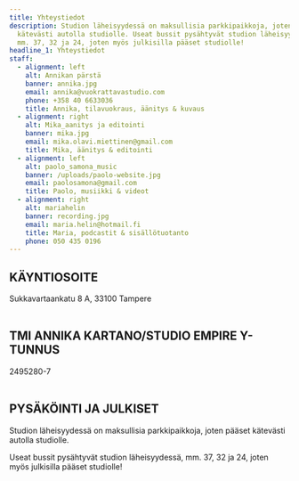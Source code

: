 ```yaml
---
title: Yhteystiedot
description: Studion läheisyydessä on maksullisia parkkipaikkoja, joten pääset
  kätevästi autolla studiolle. Useat bussit pysähtyvät studion läheisyydessä,
  mm. 37, 32 ja 24, joten myös julkisilla pääset studiolle!
headline_1: Yhteystiedot
staff:
  - alignment: left
    alt: Annikan pärstä
    banner: annika.jpg
    email: annika@vuokrattavastudio.com
    phone: +358 40 6633036
    title: Annika, tilavuokraus, äänitys & kuvaus
  - alignment: right
    alt: Mika_aanitys ja editointi
    banner: mika.jpg
    email: mika.olavi.miettinen@gmail.com
    title: Mika, äänitys & editointi
  - alignment: left
    alt: paolo_samona_music
    banner: /uploads/paolo-website.jpg
    email: paolosamona@gmail.com
    title: Paolo, musiikki & videot
  - alignment: right
    alt: mariahelin
    banner: recording.jpg
    email: maria.helin@hotmail.fi
    title: Maria, podcastit & sisällötuotanto
    phone: 050 435 0196
---
```



## KÄYNTIOSOITE
Sukkavartaankatu 8 A, 33100 Tampere
<br><br>

## TMI ANNIKA KARTANO/STUDIO EMPIRE Y-TUNNUS
2495280-7
<br><br>

## PYSÄKÖINTI JA JULKISET

Studion läheisyydessä on maksullisia parkkipaikkoja, joten pääset kätevästi autolla studiolle.

Useat bussit pysähtyvät studion läheisyydessä, mm. 37, 32 ja 24, joten myös julkisilla pääset studiolle!
